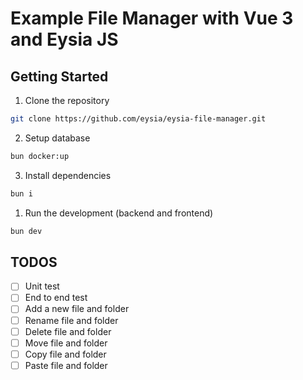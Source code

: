# Example File Manager with Vue 3 and Eysia JS

## Getting Started

1. Clone the repository

```bash
git clone https://github.com/eysia/eysia-file-manager.git
```

2. Setup database

```bash
bun docker:up
```

3. Install dependencies

```bash
bun i
```

1. Run the development (backend and frontend)

```bash
bun dev
```


## TODOS

- [ ] Unit test
- [ ] End to end test
- [ ] Add a new file and folder
- [ ] Rename file and folder
- [ ] Delete file and folder
- [ ] Move file and folder
- [ ] Copy file and folder
- [ ] Paste file and folder
